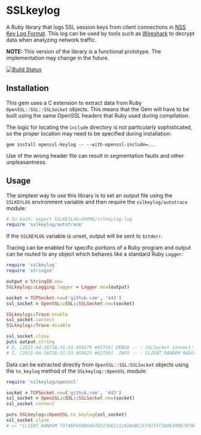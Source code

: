 SSLkeylog
=========

A Ruby library that logs SSL session keys from client connections in [NSS Key Log Format][nss-format]. This log can be used by tools such as [Wireshark][wireshark] to decrypt data when analyzing network traffic.

**NOTE:** This version of the library is a functional prototype. The implementation may change in the future.

[![Build Status](https://travis-ci.org/Sharpie/sslkeylog.svg?branch=master)](https://travis-ci.org/Sharpie/sslkeylog)

  [nss-format]: https://developer.mozilla.org/en-US/docs/Mozilla/Projects/NSS/Key_Log_Format

  [wireshark]:https://wiki.wireshark.org/SSL#Using_the_.28Pre.29-Master-Secret


## Installation

This gem uses a C extension to extract data from Ruby `OpenSSL::SSL::SSLSocket` objects. This means that the Gem will have to be built using the same OpenSSL headers that Ruby used during compilation.

The logic for locating the `include` directory is not particularly sophisticated, so the proper location may need to be specified during installation:

    gem install openssl-keylog -- --with-openssl-include=...

Use of the wrong header file can result in segmentation faults and other unpleasantness.


## Usage

The simplest way to use this library is to set an output file using the `SSLKEYLOG` environment variable and then require the `sslkeylog/autotrace` module:

```ruby
# In bash: export SSLKEYLOG=$HOME/sslkeylog.log
require 'sslkeylog/autotrace'
```

If the `SSLKEYLOG` variable is unset, output will be sent to `$stderr`.


Tracing can be enabled for specific portions of a Ruby program and output can be routed to any object which behaves like a standard Ruby `Logger`:

```ruby
require 'sslkeylog'
require 'stringio'

output = StringIO.new
SSLkeylog::Logging.logger = Logger.new(output)

socket = TCPSocket.new('github.com', '443')
ssl_socket = OpenSSL::SSL::SSLSocket.new(socket)

SSLkeylog::Trace.enable
ssl_socket.connect
SSLkeylog::Trace.disable

ssl_socket.close
puts output.string
# D, [2015-04-16T18:31:53.959279 #82759] DEBUG -- : SSLSocket connect: 192.30.252.129:443
# I, [2015-04-16T18:31:53.959423 #82759]  INFO -- : CLIENT_RANDOM 98DC410A9D6D5851487DA25991E77E60D236832D35AACDF59896927A1C56063D 5EA02F1DBCB9138C50D091949A838C074AD4574490058CBD0BBE6D2D94DA58D4AB190E939CF227EE6AD6E20317C9D922
```

Data can be extracted directly from `OpenSSL::SSL:SSLSocket` objects using the `to_keylog` method of the `SSLkeylog::OpenSSL` module:

```ruby
require 'sslkeylog/openssl'

socket = TCPSocket.new('github.com', '443')
ssl_socket = OpenSSL::SSL::SSLSocket.new(socket)
ssl_socket.connect

puts SSLkeylog::OpenSSL.to_keylog(ssl_socket)
ssl_socket.close
# => "CLIENT_RANDOM 7374BF6508668783736B211242A4BC2CF075FC508E49B9797B038D6357370A10 C5BB2BDFEF788E7BB6ED0A37962BEEB140AC7F33DEF0E344F576D18305AF5A6C0121E069F1FF4CE4424530A83D443EFD\n"
```
